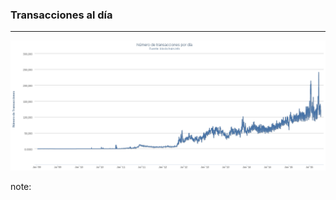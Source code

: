 ### Transacciones al día 
----------------
![Transacciones de Bitcoin al día](resources/transactions_per_day.png)<!-- .element: style="border:0px; box-shadow: 0 0 0 rgba(0, 0, 0, 0); vertical-align: middle;" -->

note:

